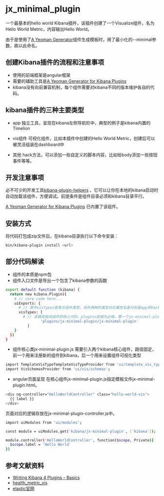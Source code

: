 # jx_minimal_plugin
一个最基本的hello world Kibana插件，该插件创建了一个Visualize组件，名为 Hello World Metric，内容输出Hello World。

由于是使用了[A Yeoman Generator](https://github.com/elastic/generator-kibana-plugin)组件生成模板时，用了最小化的--minimal参数，故以此命名。

## 创建Kibana插件的流程和注意事项

- 使用的前端框架是angular框架
- 需要的辅助工具是[A Yeoman Generator for Kibana Plugins](https://github.com/elastic/generator-kibana-plugin)
- kibana没有向前兼容机制，每个组件需要对kibana不同的版本维护各自的代码。

## kibana插件的三种主要类型
  - app
    独立工具，呈现在kibana左侧导航栏中，典型的例子是kibana内置的Timelion

  - vis组件
    可视化组件，比如本插件中创建的Hello World Metric，创建后可以被灵活组装在dashboard中

  - 其他
    hack方法，可以添加一些自定义的脚本内容，比如给body添加一些按钮事件等等。

## 开发注意事项
必不可少的开发工具[kibana-plugin-helpers](https://github.com/spalger/kibana-plugin-helpers)
。它可以让你在本地的kibana启动时自动加载该组件，方便调试。前提条件是组件目录必须和kibana目录平行。

[A Yeoman Generator for Kibana Plugins](https://github.com/elastic/generator-kibana-plugin) 已内置了该组件。

## 安装方式
将代码打包成zip文件后，在kibana目录执行以下命令安装：

```bash
bin/kibana-plugin install <url>
```

## 部分代码解读
- 组件的本质是npm包
- 组件入口文件是导出一个包含了kibana参数的函数
```bash
export default function (kibana) {
  return new kibana.Plugin({
    # // core code here...
    uiExports: {
      # // 其中visTypes是表示组件类型，另外两种的类型对应属性名是分别是app和hack
      visTypes: [
        # // 该路径指向组件的核心代码，plugins前缀为必填，第一个jx-minimal-plugin为组件名，后一个为对应的js文件。
                'plugins/jx-minimal-plugin/jx-minimal-plugin'
          ]
    }
  })
}
```
- 组件核心类jx-minimal-plugin.js
需要引入两个kibana核心组件，路径固定，前一个用来注册新的组件到kibana，后一个用来设置组件可视化类型
```bash
import TemplateVisTypeTemplateVisTypeProvider from 'ui/template_vis_type/template_vis_type';
import VisSchemasProvider from 'ui/vis/schemas';
```

- angular页面呈现
在核心组件jx-minimal-plugin.js指定模板文件jx-minimal-plugin.html。
```bash
<div ng-controller="HelloWorldController" class="hello-world-vis">
  {{ label }}
</div>
```

页面对应的逻辑存放在jx-minimal-plugin-controller.js中。
```bash
import uiModules from 'ui/modules';

const module = uiModules.get('kibana/jx-minimal-plugin', ['kibana']);

module.controller('HelloWorldController', function($scope, Private){
  $scope.label = 'Hello World'
})
```


## 参考文献资料
- [Writing Kibana 4 Plugins – Basics](https://www.timroes.de/2015/12/02/writing-kibana-4-plugins-basics/)
- [health_metric_vis](https://github.com/DeanF/health_metric_vis)
- [elastic官网](https://www.elastic.co/guide/en/kibana/current/_installing_plugins.html)
